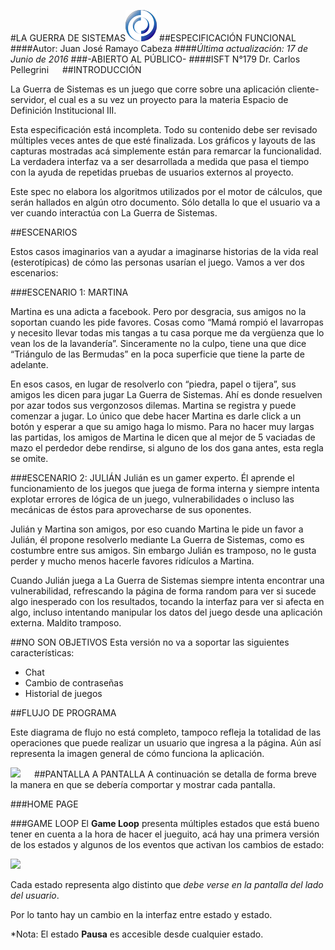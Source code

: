 #LA GUERRA DE SISTEMAS![](https://raw.githubusercontent.com/Lonaris/La-Guerra-de-Sistemas/master/images/ISFT-50x50.png)
##ESPECIFICACIÓN FUNCIONAL
####Autor: Juan José Ramayo Cabeza
####*Última actualización: 17 de Junio de 2016*
###-ABIERTO AL PÚBLICO-
####ISFT N°179 Dr. Carlos Pellegrini
 
##INTRODUCCIÓN

La Guerra de Sistemas es un juego que corre sobre una aplicación cliente-servidor, el cual es a su vez un proyecto para la materia Espacio de Definición Institucional III.

Esta especificación está incompleta. Todo su contenido debe ser revisado múltiples veces antes de que esté finalizada. Los gráficos y layouts de las capturas mostradas acá simplemente están para remarcar la funcionalidad. La verdadera interfaz va a ser desarrollada a medida que pasa el tiempo con la ayuda de repetidas pruebas de usuarios externos al proyecto.

Este spec no elabora los algoritmos utilizados por el motor de cálculos, que serán hallados en algún otro documento. Sólo detalla lo que el usuario va a ver cuando interactúa con La Guerra de Sistemas.

##ESCENARIOS

Estos casos imaginarios van a ayudar a imaginarse historias de la vida real (esterotípicas) de cómo las personas usarían el juego. Vamos a ver dos escenarios:

###ESCENARIO 1: MARTINA

Martina es una adicta a facebook. Pero por desgracia, sus amigos no la soportan cuando les pide favores. Cosas como “Mamá rompió el lavarropas y necesito llevar todas mis tangas a tu casa porque me da vergüenza que lo vean los de la lavandería”. Sinceramente no la culpo, tiene una que dice “Triángulo de las Bermudas” en la poca superficie que tiene la parte de adelante. 

En esos casos, en lugar de resolverlo con “piedra, papel o tijera”, sus amigos les dicen para jugar La Guerra de Sistemas. Ahí es donde resuelven por azar todos sus vergonzosos dilemas. Martina se registra y puede comenzar a jugar. Lo único que debe hacer Martina es darle click a un botón y esperar a que su amigo haga lo mismo.
Para no hacer muy largas las partidas, los amigos de Martina le dicen que al mejor de 5 vaciadas de mazo el perdedor debe rendirse, si alguno de los dos gana antes, esta regla se omite.

###ESCENARIO 2: JULIÁN
Julián es un gamer experto. Él aprende el funcionamiento de los juegos que juega de forma interna y siempre intenta explotar errores de lógica de un juego, vulnerabilidades o incluso las mecánicas de éstos para aprovecharse de sus oponentes. 

Julián y Martina son amigos, por eso cuando Martina le pide un favor a Julián, él propone resolverlo mediante La Guerra de Sistemas, como es costumbre entre sus amigos. Sin embargo Julián es tramposo, no le gusta perder y mucho menos hacerle favores ridículos a Martina.


Cuando Julián juega a La Guerra de Sistemas siempre intenta encontrar una vulnerabilidad, refrescando la página de forma random para ver si sucede algo inesperado con los resultados,  tocando la interfaz para ver si afecta en algo, incluso intentando manipular los datos del juego desde una aplicación externa. Maldito tramposo.

##NO SON OBJETIVOS
Esta versión no va a soportar las siguientes características:

- Chat
- Cambio de contraseñas
- Historial de juegos

##FLUJO DE PROGRAMA

Este diagrama de flujo no está completo, tampoco refleja la totalidad de las operaciones que puede realizar un usuario que ingresa a la página. Aún así representa la imagen general de cómo funciona la aplicación.

![](https://raw.githubusercontent.com/Lonaris/La-Guerra-de-Sistemas/master/documentation/La%20Guerra%20de%20Sistemas%20-%20FlowChart.png)
 
##PANTALLA A PANTALLA
A continuación se detalla de forma breve la manera en que se debería comportar y mostrar cada pantalla.

###HOME PAGE

###GAME LOOP
El **Game Loop** presenta múltiples estados que está bueno tener en cuenta a la hora de hacer el jueguito, acá hay una primera versión de los estados y algunos de los eventos que activan los cambios de estado:

![](https://raw.githubusercontent.com/Lonaris/La-Guerra-de-Sistemas/master/documentation/La%20Guerra%20de%20Sistemas%20-%20GameLoop%20(Estados).png)

Cada estado representa algo distinto que *debe verse en la pantalla del lado del usuario*.

Por lo tanto hay un cambio en la interfaz entre estado y estado.

*Nota: El estado **Pausa** es accesible desde cualquier estado.